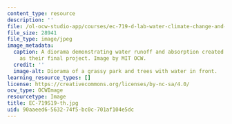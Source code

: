 ```yaml
---
content_type: resource
description: ''
file: /ol-ocw-studio-app/courses/ec-719-d-lab-water-climate-change-and-health-spring-2019/90aaeed6563274f5bc0c701af104e5dc_EC-719S19-th.jpg
file_size: 28941
file_type: image/jpeg
image_metadata:
  caption: A diorama demonstrating water runoff and absorption created by students
    as their final project. Image by MIT OCW.
  credit: ''
  image-alt: Diorama of a grassy park and trees with water in front.
learning_resource_types: []
license: https://creativecommons.org/licenses/by-nc-sa/4.0/
ocw_type: OCWImage
resourcetype: Image
title: EC-719S19-th.jpg
uid: 90aaeed6-5632-74f5-bc0c-701af104e5dc
---
```

